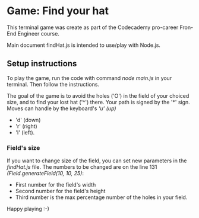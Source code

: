 # Game: Find your hat #

This terminal game was create as part of the Codecademy pro-career Fron-End Engineer course. 

Main document findHat.js is intended to use/play with Node.js.

## Setup instructions ##

To play the game, run the code with command *node main.js* in your terminal. Then follow the instructions.

The goal of the game is to avoid the holes ('O') in the field of your choiced size, and to find your lost hat ('^') there. Your path is signed by the '*' sign. Moves can handle by the keyboard's *'u' (up)*
+ 'd' (down)
+ 'r' (right)
+ 'l' (left).


### Field's size ###
If you want to change size of the field, you can set new parameters in the *findHat.js* file. The numbers to be changed are on the line 131 *(Field.generateField(10, 10, 25)*:
+ First number for the field's width 
+ Second number for the field's height
+ Third number is the max percentage number of the holes in your field.

Happy playing :-)
